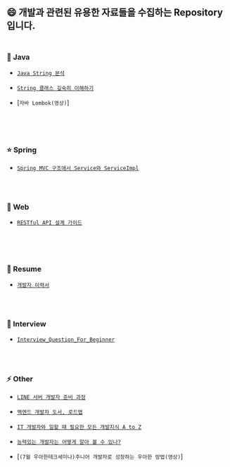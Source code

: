 ## :smile: 개발과 관련된 유용한 자료들을 수집하는 Repository 입니다.<br><br>


### :blue_book: Java
- [`Java String 분석`]<br><br>
- [`String 클래스 깊숙히 이해하기`]<br><br>
- [`자바 Lombok(영상)`]<br><br>


<br><br>



### :star: Spring  
- [`Spring MVC 구조에서 Service와 ServiceImpl`] 


<br><br>



### :page_facing_up: Web
- [`RESTful API 설계 가이드`] <br><br>



<br><br>


### :pencil: Resume
 - [`개발자 이력서`]


<br><br>



### :two_men_holding_hands: Interview
 - [`Interview_Question_For_Beginner`]  


<br><br>



### :zap: Other  
 - [`LINE 서버 개발자 준비 과정`]<br><br>
 - [`백엔드 개발자 도서, 로드맵`]<br><br>
 - [`IT 개발자와 일할 때 필요한 모든 개발지식 A to Z`]<br><br>
 - [`능력있는 개발자는 어떻게 알아 볼 수 있나?`]<br><br>
 - [`(7월 우아한테크세미나)주니어 개발자로 성장하는 우아한 방법(영상)`]<br><br>
 
 
<br><br>




[`Java String 분석`]: https://hyungjoon6876.github.io/jlog/2018/08/09/java-string.html

[`String 클래스 깊숙히 이해하기`]: https://creatordev.tistory.com/81

[`Spring MVC 구조에서 Service와 ServiceImpl`]: https://multifrontgarden.tistory.com/97

[`개발자 이력서`]: https://brunch.co.kr/@hee072794/132

[`LINE 서버 개발자 준비 과정`]: https://engineering.linecorp.com/ko/blog/things-i-prepared-to-be-a-line-server-developer/

[`백엔드 개발자 도서, 로드맵`]: https://okky.kr/article/718107

[`Interview_Question_For_Beginner`]: https://github.com/JaeYeopHan/Interview_Question_for_Beginner

[`IT 개발자와 일할 때 필요한 모든 개발지식 A to Z`]: https://www.grabbing.me/IT-A-to-Z-By-1e1fbc981b7c4c03ac44943085ac8304

[`자바 Lombok`]: https://www.youtube.com/watch?feature=youtu.be&v=JouPeMHj3Po&app=desktop

[`능력있는 개발자는 어떻게 알아 볼 수 있나?`]: https://docs.google.com/document/d/1_phA5XUszSmN7Ta-QHs4DxRz9_iu8YlhxpVjSGEbWcg/edit?fbclid=IwAR11LJ0Ano3YIq60Ek1tOn9NKSNipEqAMbwX5__mJ3r79h7qIysnaZuat8M

[`RESTful API 설계 가이드`]: https://sanghaklee.tistory.com/57

[`(7월 우아한테크세미나)주니어 개발자로 성장하는 우아한 방법`]: https://www.youtube.com/watch?v=Qtg5xe6B_vA&feature=youtu.be
